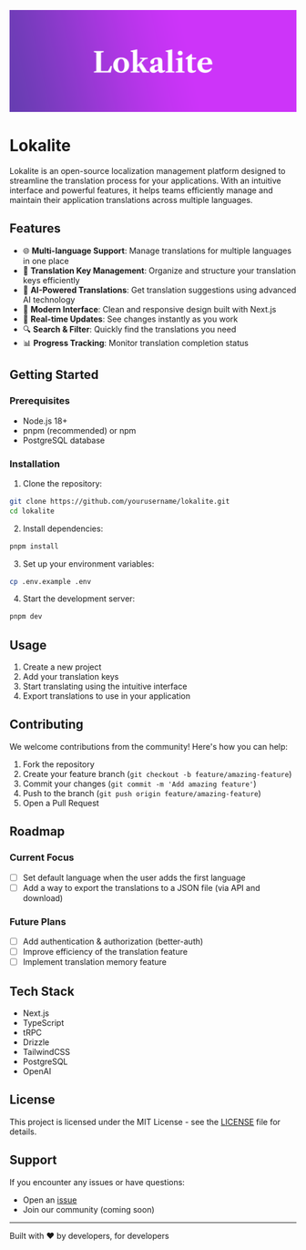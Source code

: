 ![Lokalite](./public/lokalite.png)

# Lokalite

Lokalite is an open-source localization management platform designed to streamline the translation process for your applications. With an intuitive interface and powerful features, it helps teams efficiently manage and maintain their application translations across multiple languages.

## Features

- 🌐 **Multi-language Support**: Manage translations for multiple languages in one place
- 🔑 **Translation Key Management**: Organize and structure your translation keys efficiently
- 🤖 **AI-Powered Translations**: Get translation suggestions using advanced AI technology
- 📱 **Modern Interface**: Clean and responsive design built with Next.js
- 🔄 **Real-time Updates**: See changes instantly as you work
- 🔍 **Search & Filter**: Quickly find the translations you need
- 📊 **Progress Tracking**: Monitor translation completion status

## Getting Started

### Prerequisites

- Node.js 18+
- pnpm (recommended) or npm
- PostgreSQL database

### Installation

1. Clone the repository:

```bash
git clone https://github.com/yourusername/lokalite.git
cd lokalite
```

2. Install dependencies:

```bash
pnpm install
```

3. Set up your environment variables:

```bash
cp .env.example .env
```

4. Start the development server:

```bash
pnpm dev
```

## Usage

1. Create a new project
2. Add your translation keys
3. Start translating using the intuitive interface
4. Export translations to use in your application

## Contributing

We welcome contributions from the community! Here's how you can help:

1. Fork the repository
2. Create your feature branch (`git checkout -b feature/amazing-feature`)
3. Commit your changes (`git commit -m 'Add amazing feature'`)
4. Push to the branch (`git push origin feature/amazing-feature`)
5. Open a Pull Request

## Roadmap

### Current Focus

- [ ] Set default language when the user adds the first language
- [ ] Add a way to export the translations to a JSON file (via API and download)

### Future Plans

- [ ] Add authentication & authorization (better-auth)
- [ ] Improve efficiency of the translation feature
- [ ] Implement translation memory feature

## Tech Stack

- Next.js
- TypeScript
- tRPC
- Drizzle
- TailwindCSS
- PostgreSQL
- OpenAI

## License

This project is licensed under the MIT License - see the [LICENSE](LICENSE) file for details.

## Support

If you encounter any issues or have questions:

- Open an [issue](https://github.com/RubenGlez/lokalite/issues)
- Join our community (coming soon)

---

Built with ❤️ by developers, for developers
